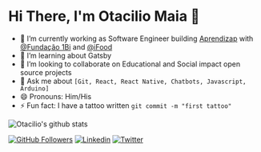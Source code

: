 # Hi There, I'm Otacilio Maia 👋

- 🔭 I’m currently working as Software Engineer building [Aprendizap](https://www.aprendizap.com.br) with [@Fundação 1Bi](https://github.com/Fundacao-1Bi) and [@iFood](https://github.com/ifood)
- 🌱 I’m learning about Gatsby
- 👯 I’m looking to collaborate on Educational and Social impact open source projects
- 💬 Ask me about `[Git, React, React Native, Chatbots, Javascript, Arduino]` 
- 😄 Pronouns: Him/His
- ⚡ Fun fact: I have a tattoo written `git commit -m "first tattoo"`

![Otacilio's github stats](https://github-readme-stats.vercel.app/api?username=OtacilioN&show_icons=true&theme=radical)

[![GitHub Followers](https://img.shields.io/github/followers/OtacilioN?style=flat&labelColor=0D0D0D&logo=Github&Color=white)](https://github.com/OtacilioN)
[![Linkedin](https://img.shields.io/badge/-LinkedIn-060606?style=flat&labelColor=0D0D0D&logo=Linkedin&Color=white)](https://www.linkedin.com/in/otacilio/)
[![Twitter](https://img.shields.io/badge/-Twitter-060606?style=flat&labelColor=0D0D0D&logo=Twitter&Color=white)](https://twitter.com/Otacilio_Maia)
